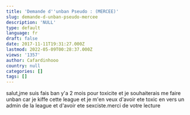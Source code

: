 ```yaml
---
title: 'Demande d''unban Pseudo : (MERCEE)'
slug: demande-d-unban-pseudo-mercee
description: 'NULL'
type: default
language: fr
draft: false
date: 2017-11-11T19:31:27.000Z
lastmod: 2022-05-09T00:28:37.000Z
views: '1357'
author: Cafardinhooo
country: null
categories: []
tags: []
---
```

salut,jme suis fais ban y'a 2 mois pour toxicite et je souhaiterais me faire unban car je kiffe cette league et je m'en veux d'avoir ete toxic en vers un admin de la league et d'avoir ete sexciste.merci de votre lecture
